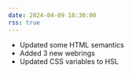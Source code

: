 ```yaml
---
date: 2024-04-09 18:30:00
rss: true
---
```


- Updated some HTML semantics
- Added 3 new webrings
- Updated CSS variables to HSL